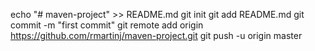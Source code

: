 echo "# maven-project" >> README.md
git init
git add README.md
git commit -m "first commit"
git remote add origin https://github.com/rmartinj/maven-project.git
git push -u origin master